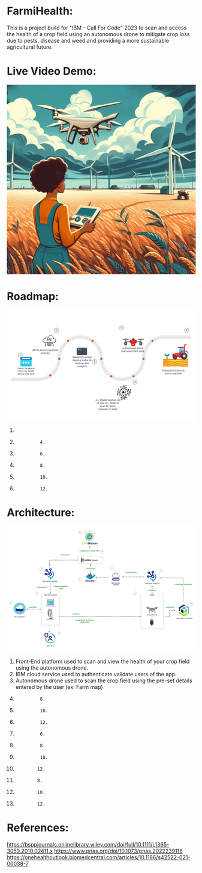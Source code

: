 # FarmiHealth:
This is a project build for "IBM - Call For Code" 2023 to 
scan and access the health of a crop field using an autonomous drone to mitigate crop loss due to pests, disease and weed and providing a more sustainable agricultural future.


# Live Video Demo:
[![Alt text](doc/imgs/farmihealth_poster.jpeg)](https://www.youtube.com/watch?v=1RL2KJs96NM)

# Roadmap:
![Alt Text](doc/imgs/farmihealth_roadmap.png)

1.
2.				4.				
3.				6.
4.				8.
5.				10.
6.				12.


# Architecture:
![Alt Text](doc/imgs/farmihealth_architecture.png)

1. Front-End platform used to scan and view the health of your crop field using the autonomous drone.
2. IBM cloud service used to authenticate validate users of the app.				
3. Autonomous drone used to scan the crop field using the pre-set details entered by the user (ex: Farm map)   
4.				8.
5.				10.
6.				12.
7.				6.
8.				8.
9.				10.
10.				12.
11.				8.
12.				10.
13.				12.


# References:

https://bsppjournals.onlinelibrary.wiley.com/doi/full/10.1111/j.1365-3059.2010.02411.x
https://www.pnas.org/doi/10.1073/pnas.2022239118
https://onehealthoutlook.biomedcentral.com/articles/10.1186/s42522-021-00038-7

